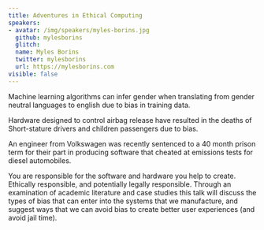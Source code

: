 ```yaml
---
title: Adventures in Ethical Computing
speakers:
- avatar: /img/speakers/myles-borins.jpg
  github: mylesborins
  glitch:
  name: Myles Borins
  twitter: mylesborins
  url: https://mylesborins.com
visible: false
---
```


Machine learning algorithms can infer gender when translating from gender neutral languages to english due to bias in training data.

Hardware designed to control airbag release have resulted in the deaths of Short-stature drivers and children passengers due to bias.

An engineer from Volkswagen was recently sentenced to a 40 month prison term for their part in producing software that cheated at emissions tests for diesel automobiles.

You are responsible for the software and hardware you help to create. Ethically responsible, and potentially legally responsible. Through an examination of academic literature and case studies this talk will discuss the types of bias that can enter into the systems that we manufacture, and suggest ways that we can avoid bias to create better user experiences (and avoid jail time).
